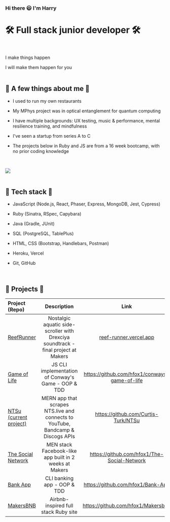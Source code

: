 ### Hi there 😃 I'm Harry


# 🛠 Full stack junior developer 🛠
<br>

I make things happen

I will make them happen for you
<br>
<br>

## 🦑 A few things about me 🦑

- I used to run my own restaurants

- My MPhys project was in optical entanglement for quantum computing

- I have multiple backgrounds: UX testing, music & performance, mental resilience training, and mindfulness

- I've seen a startup from series A to C

- The projects below in Ruby and JS are from a 16 week bootcamp, with no prior coding knowledge
<br>

  [  ![](https://img.shields.io/badge/PDF_CV-13b?height=70&style=for-the-badge&logo=cv&logoColor=white)](https://drive.google.com/file/d/12v0thuZgP1KKApL9m6jDSHFXDGwTjDMX/view?usp=share_link) 
 <br>
 <br>

## 💎 Tech stack 💎

- JavaScript (Node.js, React, Phaser, Express, MongoDB, Jest, Cypress)

- Ruby (Sinatra, RSpec, Capybara)

- Java (Gradle, JUnit)

- SQL (PostgreSQL, TablePlus)

- HTML, CSS (Bootstrap, Handlebars, Postman)

- Heroku, Vercel

- Git, GitHub
<br>

## 🔮 Projects 🔮

| Project (Repo)                                                     |                                    Description                                    |                   Link                   |                                         Technologies |
| :----------------------------------------------------------------- | :-------------------------------------------------------------------------------: | :-------------------------------------------: | ---------------------------------------------------: |
| [ReefRunner](https://github.com/hfox1/ReefRunner)                  | Nostalgic aquatic side-scroller with Drexciya soundtrack - final project at Makers |       [reef-runner.vercel.app](reef-runner.vercel.app)       |                            Node.js, Phaser 3, Heroku |
| [Game of Life](https://github.com/hfox1/conways-game-of-life)      |                        JS CLI implementation of Conway's Game - OOP & TDD                         | https://github.com/hfox1/conways-game-of-life |                                        Node.js, Jest |
| [NTSu (current project)](https://github.com/Curtis-Turk/NTSu) | MERN app that scrapes NTS.live and connects to YouTube, Bandcamp & Discogs APIs          |     https://github.com/Curtis-Turk/NTSu      | React, Mongoose, Express, Node.js, CSS |
| [The Social Network](https://github.com/hfox1/The-Social-Network) |           MEN stack Facebook-like app built in 2 weeks at Makers           |     https://github.com/hfox1/The-Social-Network      | Mongoose, Express, Node.js, Handlebars, CSS, Cypress |
| [Bank App](https://github.com/hfox1/Bank-App)                      |                       CLI banking app - OOP & TDD                      |       https://github.com/hfox1/Bank-App       |                                        Node.js, Jest |
| [MakersBNB](https://github.com/hfox1/Makersbnb)                     |                       Airbnb-inspired full stack Ruby site                        |  https://github.com/hfox1/Makersbnb  |                  Ruby, Sinatra, PG, RSpec, Bootstrap |
